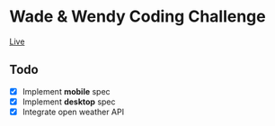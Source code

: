 # Wade & Wendy Coding Challenge
[Live](https://www.jakebrady.me/wade-and-wendy-coding-challenge/)
## Todo
- [X] Implement **mobile** spec
- [X] Implement **desktop** spec
- [X] Integrate open weather API
